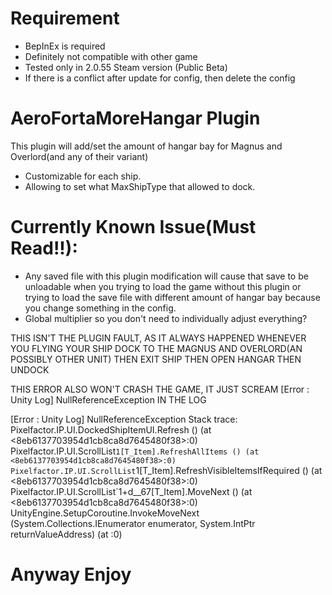 # Requirement
- BepInEx is required
- Definitely not compatible with other game
- Tested only in 2.0.55 Steam version (Public Beta)
- If there is a conflict after update for config, then delete the config

# AeroFortaMoreHangar Plugin
This plugin will add/set the amount of hangar bay for Magnus and Overlord(and any of their variant)
- Customizable for each ship.
- Allowing to set what MaxShipType that allowed to dock.


  
# Currently Known Issue(Must Read!!):
- Any saved file with this plugin modification will cause that save to be unloadable when you trying to load the game without this plugin or trying to load the save file with different amount of hangar bay because you change something in the config.
- Global multiplier so you don't need to individually adjust everything?

THIS ISN'T THE PLUGIN FAULT, AS IT ALWAYS HAPPENED WHENEVER YOU FLYING YOUR SHIP DOCK TO THE MAGNUS AND OVERLORD(AN POSSIBLY OTHER UNIT) THEN EXIT SHIP THEN OPEN HANGAR THEN UNDOCK

THIS ERROR ALSO WON'T CRASH THE GAME, IT JUST SCREAM [Error  : Unity Log] NullReferenceException IN THE LOG

[Error  : Unity Log] NullReferenceException
Stack trace:
Pixelfactor.IP.UI.DockedShipItemUI.Refresh () (at <8eb6137703954d1cb8ca8d7645480f38>:0)
Pixelfactor.IP.UI.ScrollList`1[T_Item].RefreshAllItems () (at <8eb6137703954d1cb8ca8d7645480f38>:0)
Pixelfactor.IP.UI.ScrollList`1[T_Item].RefreshVisibleItemsIfRequired () (at <8eb6137703954d1cb8ca8d7645480f38>:0)
Pixelfactor.IP.UI.ScrollList`1+<StartVisibleItemRefreshCoroutine>d__67[T_Item].MoveNext () (at <8eb6137703954d1cb8ca8d7645480f38>:0)
UnityEngine.SetupCoroutine.InvokeMoveNext (System.Collections.IEnumerator enumerator, System.IntPtr returnValueAddress) (at <b4d07dbbaa0446c4a7400ff3f626fbc9>:0)


# Anyway Enjoy

